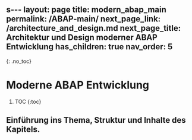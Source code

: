 s---
layout: page
title: modern_abap_main
permalink: /ABAP-main/
next_page_link: /architecture_and_design.md
next_page_title: Architektur und Design moderner ABAP Entwicklung
has_children: true
nav_order: 5
---

{: .no_toc}
# Moderne ABAP Entwicklung

1. TOC
{:toc}

## Einführung ins Thema, Struktur und Inhalte des Kapitels.

